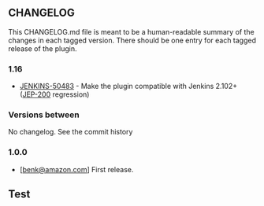 CHANGELOG
---------

This CHANGELOG.md file is meant to be a human-readable summary of the changes in each
tagged version. There should be one entry for each tagged release of the plugin.

### 1.16

* [JENKINS-50483](https://issues.jenkins-ci.org/browse/JENKINS-50483) -
Make the plugin compatible with Jenkins 2.102+ 
([JEP-200](https://jenkins.io/blog/2018/03/15/jep-200-lts/) regression)

### Versions between 

No changelog. See the commit history

### 1.0.0
* [benk@amazon.com] First release.


## Test
